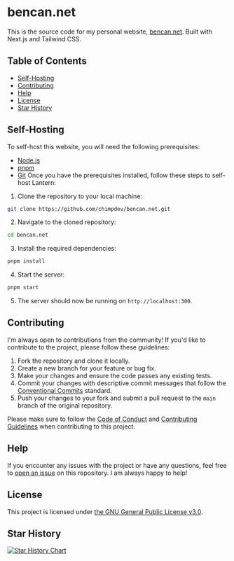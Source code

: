 # bencan.net

This is the source code for my personal website, [bencan.net](https://bencan.net). Built with Next.js and Tailwind CSS. 

## Table of Contents

- [Self-Hosting](#self-hosting)
- [Contributing](#contributing)
- [Help](#help)
- [License](#license)
- [Star History](#star-history)

## Self-Hosting

To self-host this website, you will need the following prerequisites:

- [Node.js](https://nodejs.org/en/download/)
- [pnpm](https://pnpm.io/installation)
- [Git](https://git-scm.com/downloads)
Once you have the prerequisites installed, follow these steps to self-host Lantern:

1. Clone the repository to your local machine:

```bash
git clone https://github.com/chimpdev/bencan.net.git
```

2. Navigate to the cloned repository:

```bash
cd bencan.net
```

3. Install the required dependencies:

```bash
pnpm install
```

4. Start the server:

```bash
pnpm start
```

5. The server should now be running on `http://localhost:300`.

## Contributing

I'm always open to contributions from the community! If you'd like to contribute to the project, please follow these guidelines:

1. Fork the repository and clone it locally.
2. Create a new branch for your feature or bug fix.
3. Make your changes and ensure the code passes any existing tests.
4. Commit your changes with descriptive commit messages that follow the [Conventional Commits](https://www.conventionalcommits.org/en/v1.0.0/) standard.
5. Push your changes to your fork and submit a pull request to the `main` branch of the original repository.

Please make sure to follow the [Code of Conduct](.github/CODE_OF_CONDUCT.md) and [Contributing Guidelines](.github/CONTRIBUTING.md) when contributing to this project.

## Help

If you encounter any issues with the project or have any questions, feel free to [open an issue](https://github.com/chimpdev/bencan.net/issues) on this repository. I am always happy to help!

## License

This project is licensed under [the GNU General Public License v3.0](LICENSE).

## Star History

<a href="https://star-history.com/#chimpdev/bencan.net&Date">
 <picture>
   <source media="(prefers-color-scheme: dark)" srcset="https://api.star-history.com/svg?repos=chimpdev/bencan.net&type=Date&theme=dark" />
   <source media="(prefers-color-scheme: light)" srcset="https://api.star-history.com/svg?repos=chimpdev/bencan.net&type=Date" />
   <img alt="Star History Chart" src="https://api.star-history.com/svg?repos=chimpdev/bencan.net&type=Date" />
 </picture>
</a>